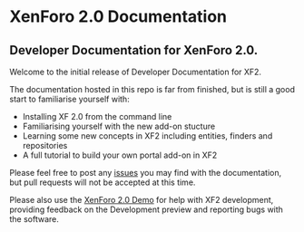 # XenForo 2.0 Documentation

## Developer Documentation for XenForo 2.0.

Welcome to the initial release of Developer Documentation for XF2.

The documentation hosted in this repo is far from finished, but is still a good start to familiarise yourself with:

* Installing XF 2.0 from the command line
* Familiarising yourself with the new add-on stucture
* Learning some new concepts in XF2 including entities, finders and repositories
* A full tutorial to build your own portal add-on in XF2

Please feel free to post any [issues](https://github.com/xenforo-ltd/docs/issues) you may find with the documentation, but pull requests will not be accepted at this time.

Please also use the [XenForo 2.0 Demo](https://xf2demo.xenforo.com) for help with XF2 development, providing feedback on the Development preview and reporting bugs with the software.

